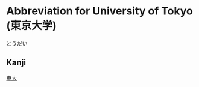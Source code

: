 # Abbreviation for University of Tokyo (東京大学)
とうだい

## Kanji
[東](../Kanji/kanji-dict/東.md)[大](../Kanji/kanji-dict/大.md)